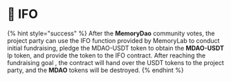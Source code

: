 # 🥇 IFO

{% hint style="success" %}
After the **MemoryDao** community votes, the project party can use the IFO function provided by MemoryLab to conduct initial fundraising, pledge the MDAO-USDT token to obtain the **MDAO-USDT** lp token, and provide the token to the IFO contract. After reaching the fundraising goal , the contract will hand over the USDT tokens to the project party, and the **MDAO** tokens will be destroyed.
{% endhint %}

